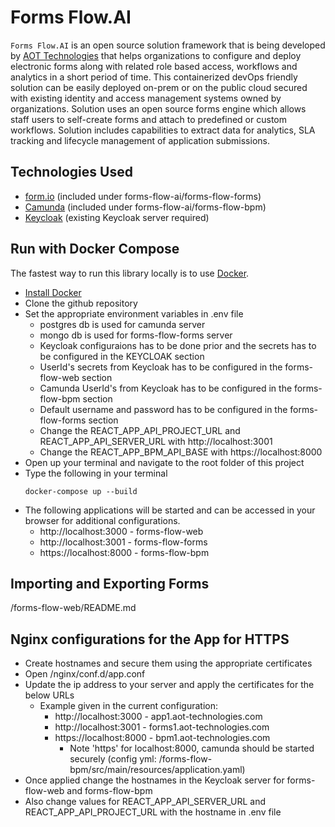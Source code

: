 # Forms Flow.AI
`Forms Flow.AI` is an open source solution framework that is being developed by [AOT Technologies](https://www.aot-technologies.com/) that helps organizations to configure and deploy electronic forms along with related role based access, workflows and analytics in a short period of time.  This containerized devOps friendly solution can be easily deployed on-prem or on the public cloud secured with existing identity and access management systems owned by organizations. Solution uses an open source forms engine which allows staff users to self-create forms and attach to predefined or custom workflows. Solution includes capabilities to extract data for analytics, SLA tracking and lifecycle management of application submissions.

Technologies Used
------------------

- [form.io](https://www.form.io/opensource) (included under forms-flow-ai/forms-flow-forms)
- [Camunda](https://camunda.com/) (included under forms-flow-ai/forms-flow-bpm)
- [Keycloak](https://www.keycloak.org/) (existing Keycloak server required)


Run with Docker Compose
------------------
The fastest way to run this library locally is to use [Docker](https://docker.com).

 - [Install Docker](https://docs.docker.com/v17.12/install/)
 - Clone the github repository
 - Set the appropriate environment variables in .env file
   - postgres db is used for camunda server
   - mongo db is used for forms-flow-forms server
   - Keycloak configuraions has to be done prior and the secrets has to be configured in the KEYCLOAK section
   - UserId's secrets from Keycloak has to be configured in the forms-flow-web section
   - Camunda UserId's from Keycloak has to be configured in the forms-flow-bpm section
   - Default username and password has to be configured in the forms-flow-forms section
   - Change the REACT_APP_API_PROJECT_URL and REACT_APP_API_SERVER_URL with http://localhost:3001
   - Change the REACT_APP_BPM_API_BASE with https://localhost:8000
 - Open up your terminal and navigate to the root folder of this project
 - Type the following in your terminal
    ```
    docker-compose up --build
    ```
 - The following applications will be started and can be accessed in your browser for additional configurations.
   - http://localhost:3000 - forms-flow-web
   - http://localhost:3001 - forms-flow-forms
   - https://localhost:8000 - forms-flow-bpm
    
Importing and Exporting Forms
-----------------------------

/forms-flow-web/README.md


Nginx configurations for the App for HTTPS
------------------------------------------
  - Create hostnames and secure them using the appropriate certificates
  - Open /nginx/conf.d/app.conf
  - Update the ip address to your server and apply the certificates for the below URLs
    - Example given in the current configuration:
      - http://localhost:3000 - app1.aot-technologies.com
      - http://localhost:3001 - forms1.aot-technologies.com
      - https://localhost:8000 - bpm1.aot-technologies.com
        - Note 'https' for localhost:8000, camunda should be started securely (config yml: /forms-flow-bpm/src/main/resources/application.yaml)
  - Once applied change the hostnames in the Keycloak server for forms-flow-web and forms-flow-bpm
  - Also change values for REACT_APP_API_SERVER_URL and REACT_APP_API_PROJECT_URL with the hostname in .env file
